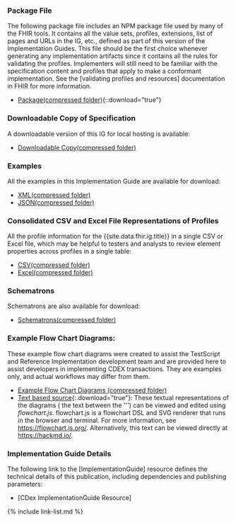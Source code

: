 ### Package File

The following package file includes an NPM package file used by many of the FHIR tools. It contains all the value sets, profiles, extensions, list of pages and URLs in the IG, etc., defined as part of this version of the Implementation Guides. This file should be the first choice whenever generating any implementation artifacts since it contains all the rules for validating the profiles. Implementers will still need to be familiar with the specification content and profiles that apply to make a conformant implementation. See the [validating profiles and resources] documentation in FHIR for more information.

- [Package(compressed folder)](package.tgz){::download="true"}

### Downloadable Copy of Specification

A downloadable version of this IG for local hosting is available:

- [Downloadable Copy(compressed folder)](full-ig.zip)

### Examples

All the examples in this Implementation Guide are available for download:

- [XML(compressed folder)](examples.xml.zip)
- [JSON(compressed folder)](examples.json.zip)

### Consolidated CSV and Excel File Representations of Profiles

All the profile information for the {{site.data.fhir.ig.title}} in a single CSV or Excel file, which may be helpful to testers and analysts to review element properties across profiles in a single table:

- [CSV(compressed folder)](csvs.zip)
- [Excel(compressed folder)](excels.zip)

### Schematrons

Schematrons are also available for download:

- [Schematrons(compressed folder)](schematrons.zip)

### Example Flow Chart Diagrams:

These example flow chart diagrams were created to assist the TestScript and Reference Implementation development team and are provided here to assist developers in implementing CDEX transactions. They are examples only, and actual workflows may differ from them. 

 - [Example Flow Chart Diagrams (compressed folder)](flowcharts.zip)
 - [Text based source](techflow_examples.md){:.download="true"}: These textual representations of the diagrams  ( the text between the \'\'\') can be viewed and edited  using *flowchart.js*. flowchart.js is a flowchart DSL and SVG renderer that runs in the browser and terminal. For more information, see <https://flowchart.js.org/>. Alternatively, this text can be viewed directly at <https://hackmd.io/>.

### Implementation Guide Details

The following link to the [ImplementationGuide] resource defines the technical details of this publication, including dependencies and  publishing parameters:

- [CDex ImplementationGuide Resource]


{% include link-list.md %}